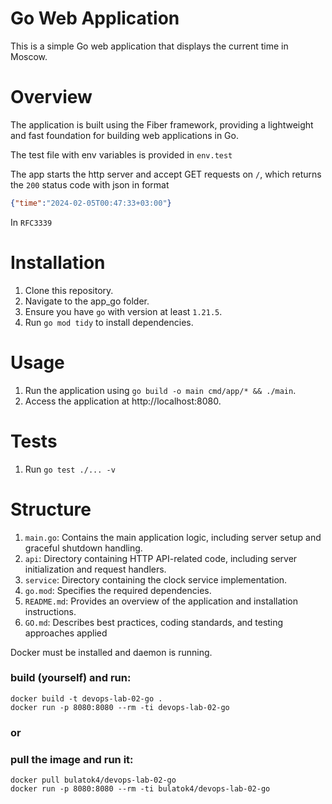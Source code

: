 # Go Web Application

This is a simple Go web application that displays the current time in Moscow.

# Overview

The application is built using the Fiber framework, providing a lightweight and fast foundation for building web
applications in Go.

The test file with env variables is provided in ```env.test```

The app starts the http server and accept GET requests on ```/```, which returns the `200` status code with json in format
```json
{"time":"2024-02-05T00:47:33+03:00"} 
```
In `RFC3339`

# Installation

1. Clone this repository.
2. Navigate to the app_go folder.
3. Ensure you have `go` with version at least `1.21.5`.
4. Run `go mod tidy` to install dependencies.

# Usage

1. Run the application using `go build -o main cmd/app/* && ./main`.
2. Access the application at http://localhost:8080.

# Tests
1. Run `go test ./... -v`

# Structure

1. `main.go`: Contains the main application logic, including server setup and graceful shutdown handling.
2. `api`: Directory containing HTTP API-related code, including server initialization and request handlers.
3. `service`: Directory containing the clock service implementation.
4. `go.mod`: Specifies the required dependencies.
5. `README.md`: Provides an overview of the application and installation instructions.
6. `GO.md`: Describes best practices, coding standards, and testing approaches applied

Docker must be installed and daemon is running.

### build (yourself) and run:
```
docker build -t devops-lab-02-go .
docker run -p 8080:8080 --rm -ti devops-lab-02-go
```

### or

### pull the image and run it:
```
docker pull bulatok4/devops-lab-02-go 
docker run -p 8080:8080 --rm -ti bulatok4/devops-lab-02-go
```